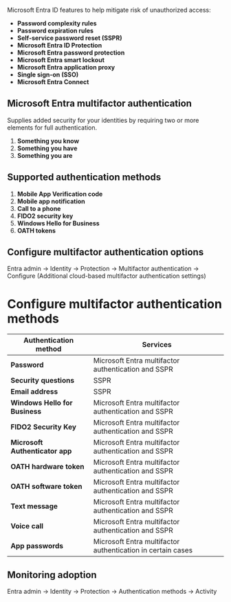 
Microsoft Entra ID features to help mitigate risk of unauthorized access:
- **Password complexity rules**
- **Password expiration rules**
- **Self-service password reset (SSPR)**
- **Microsoft Entra ID Protection**
- **Microsoft Entra password protection**
- **Microsoft Entra smart lockout**
- **Microsoft Entra application proxy**
- **Single sign-on (SSO)**
- **Microsoft Entra Connect**


## Microsoft Entra multifactor authentication

Supplies added security for your identities by requiring two or more elements for full authentication.

1. **Something you know**
2. **Something you have**
3. **Something you are**

## Supported authentication methods

1. **Mobile App Verification code**
2. **Mobile app notification**
3. **Call to a phone**
4. **FIDO2 security key**
5. **Windows Hello for Business**
6. **OATH tokens**

## Configure multifactor authentication options

Entra admin -> Identity -> Protection -> Multifactor authentication -> Configure (Additional cloud-based multifactor authentication settings)

# Configure multifactor authentication methods

|Authentication method|Services|
|---|---|
|**Password**|Microsoft Entra multifactor authentication and SSPR|
|**Security questions**|SSPR|
|**Email address**|SSPR|
|**Windows Hello for Business**|Microsoft Entra multifactor authentication and SSPR|
|**FIDO2 Security Key**|Microsoft Entra multifactor authentication and SSPR|
|**Microsoft Authenticator app**|Microsoft Entra multifactor authentication and SSPR|
|**OATH hardware token**|Microsoft Entra multifactor authentication and SSPR|
|**OATH software token**|Microsoft Entra multifactor authentication and SSPR|
|**Text message**|Microsoft Entra multifactor authentication and SSPR|
|**Voice call**|Microsoft Entra multifactor authentication and SSPR|
|**App passwords**|Microsoft Entra multifactor authentication in certain cases|
## Monitoring adoption

Entra admin -> Identity -> Protection -> Authentication methods -> Activity



